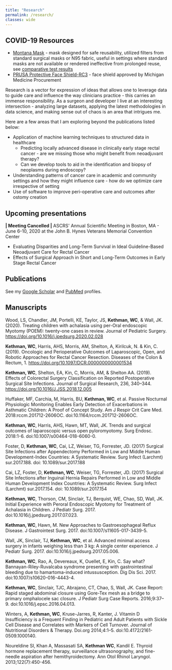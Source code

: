 ```yaml
---
title: "Research"
permalink: /research/
classes: wide
---
```

## COVID-19 Resources
- [Montana Mask](https://www.makethemasks.com/) - mask designed for safe reusability, utilized filters from standard surgical masks or N95 fabric, useful in settings where standard masks are not available or rendered ineffective from prolonged reuse, see [comparative test results](https://static1.squarespace.com/static/5e79449be223500c15da852f/t/5e7e663f06b4c351220683de/1585342016322/Mask+Fit+Test+Report+Comparison+.pdf)  
- [PRUSA Protective Face Shield-RC3](https://www.prusa3d.com/covid19/) - face shield approved by Michigan Medicine Procurement

Research is a vector for expression of ideas that allows one to leverage data to guide care and influence the way clinicians practice - this carries an immense responsibility. As a surgeon and developer I live at an interesting intersection - analyzing large datasets, applying the latest methodologies in data science, and making sense out of chaos is an area that intrigues me. 

Here are a few areas that I am exploring beyond the publications listed below:
- Application of machine learning techniques to structured data in healthcare 
	- Predicting locally advanced disease in clinically early stage rectal cancer - are we missing those who might benefit from neoadjuvant therapy?
	- Can we develop tools to aid in the identification and biopsy of neoplasms during endoscopy? 
- Understanding patterns of cancer care in academic and community settings and how they might influence care - how do we optimize care irrespective of setting
- Use of software to improve peri-operative care and outcomes after ostomy creation

## Upcoming presentations

**| Meeting Cancelled |** ASCRS' Annual Scientific Meeting in Boston, MA - June 6-10, 2020 at the John B. Hynes Veterans Memorial Convention Center
- Evaluating Disparities and Long-Term Survival in Ideal Guideline-Based Neoadjuvant Care for Rectal Cancer
- Effects of Surgical Approach in Short and Long-Term Outcomes in Early Stage Rectal Cancer

## Publications

See my [Google Scholar](https://scholar.google.com/citations?user=Q43MriQAAAAJ&hl=en) and [PubMed](https://www.ncbi.nlm.nih.gov/pubmed/?term=william+kethman) profiles.

## Manuscripts

Wood, LS, Chandler, JM, Portelli, KE, Taylor, JS, **Kethman, WC**, & Wall, JK. (2020). Treating children with achalasia using per-Oral endoscopic Myotomy (POEM): twenty-one cases in review. Journal of Pediatric Surgery. https://doi.org/10.1016/j.jpedsurg.2020.02.028

**Kethman, WC**, Harris, AHS, Morris, AM, Shelton, A, Kirilcuk, N. & Kin, C. (2019). Oncologic and Perioperative Outcomes of Laparoscopic, Open, and Robotic Approaches for Rectal Cancer Resection. Diseases of the Colon & Rectum, 1. https://doi.org/10.1097/DCR.0000000000001534

**Kethman, WC**, Shelton, EA, Kin, C, Morris, AM, & Shelton AA. (2019). Effects of Colorectal Surgery Classification on Reported Postoperative Surgical Site Infections. Journal of Surgical Research, 236, 340–344. https://doi.org/10.1016/J.JSS.2018.12.005

Huffaker, MF, Carchia, M, Harris, BU, **Kethman, WC**, et al. Passive Nocturnal Physiologic Monitoring Enables Early Detection of Exacerbations in Asthmatic Children: A Proof of Concept Study. Am J Respir Crit Care Med. 2018:rccm.201712-2606OC. doi:10.1164/rccm.201712-2606OC.

**Kethman, WC**, Harris, AHS, Hawn, MT, Wall, JK. Trends and surgical outcomes of laparoscopic versus open pyloromyotomy. Surg Endosc. 2018:1-6. doi:10.1007/s00464-018-6060-0.

Foster, D, **Kethman, WC**, Cai, LZ, Weiser, TG, Forrester, JD. (2017) Surgical Site Infections after Appendectomy Performed in Low and Middle Human Development-Index Countries: A Systematic Review. Surg Infect (Larchmt) sur.2017.188. doi: 10.1089/sur.2017.188

Cai, LZ, Foster, D, **Kethman, WC**, Weiser, TG, Forrester, JD. (2017) Surgical Site Infections after Inguinal Hernia Repairs Performed in Low and Middle Human Development Index Countries: A Systematic Review. Surg Infect (Larchmt) sur.2017.154. doi: 10.1089/sur.2017.154

**Kethman, WC**, Thorson, CM, Sinclair, TJ, Berquist, WE, Chao, SD, Wall, JK. Initial Experience with Peroral Endoscopic Myotomy for Treatment of Achalasia in Children. J Pediatr Surg. 2017. doi:10.1016/j.jpedsurg.2017.07.023.

**Kethman, WC**, Hawn, M. New Approaches to Gastroesophageal Reflux Disease. J Gastrointest Surg. 2017. doi:10.1007/s11605-017-3439-5.

Wall, JK, Sinclair, TJ, **Kethman, WC**, et al. Advanced minimal access surgery in infants weighing less than 3 kg: A single center experience. J Pediatr Surg. 2017. doi:10.1016/j.jpedsurg.2017.05.006.

**Kethman, WC**, Rao, A, Devereaux, K, Ouellet, E, Kin, C. Say what? Bannayan-Riley-Ruvalcaba syndrome presenting with gastrointestinal bleeding due to hamartoma-induced intussusception. Dig Dis Sci. 2017. doi:10.1007/s10620-016-4443-4.

**Kethman, WC**, Sinclair, TJC, Abrajano, CT, Chao, S, Wall, JK. Case Report: Rapid staged abdominal closure using Gore-Tex mesh as a bridge to primary omphalocele sac closure. J Pediatr Surg Case Reports. 2016;9:37–9. doi:10.1016/j.epsc.2016.04.013.

Winters, A, **Kethman, WC**, Kruse-Jarres, R, Kanter, J. Vitamin D Insufficiency is a Frequent Finding in Pediatric and Adult Patients with Sickle Cell Disease and Correlates with Markers of Cell Turnover. Journal of Nutritional Disorders & Therapy. Doi.org 2014;4:1–5. doi:10.4172/2161-0509.1000140.

Noureldine SI, Khan A, Massasati SA, **Kethman WC**, Kandil E. Thyroid hormone replacement therapy, surveillance ultrasonography, and fine-needle aspiration after hemithyroidectomy. Ann Otol Rhinol Laryngol. 2013;122(7):450-456. 

























